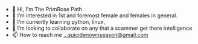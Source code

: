 - 👋 Hi, I'm The PrimRose Path
- 👀 I’m interested in 1st and foremost female and females in general.
- 🌱 I’m currently learning python, linux,
- 💞️ I’m looking to collaborate on any that a scammer get there intelligence 
- 📫 How to reach me ...suicidenownseason@gmail.com

<!---
suicidenownseason/suicidenownseason is a ✨ special ✨ repository because its `README.md` (this file) appears on your GitHub profile.
You can click the Preview link to take a look at your changes.
--->

